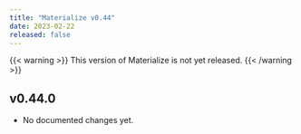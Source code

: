 ```yaml
---
title: "Materialize v0.44"
date: 2023-02-22
released: false
---
```


{{< warning >}}
This version of Materialize is not yet released.
{{< /warning >}}

## v0.44.0

* No documented changes yet.
